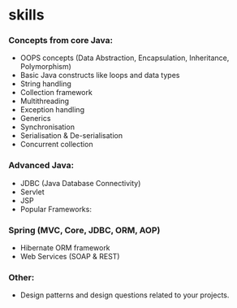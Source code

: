 # skills
### Concepts from core Java:
- OOPS concepts (Data Abstraction, Encapsulation, Inheritance, Polymorphism)
- Basic Java constructs like loops and data types
- String handling
- Collection framework
- Multithreading
- Exception handling
- Generics
- Synchronisation
- Serialisation & De-serialisation
- Concurrent collection

### Advanced Java:
- JDBC (Java Database Connectivity)
- Servlet
- JSP
- Popular Frameworks:

### Spring (MVC, Core, JDBC, ORM, AOP)
- Hibernate ORM framework
- Web Services (SOAP & REST)
	
### Other:
- Design patterns and design questions related to your projects.
